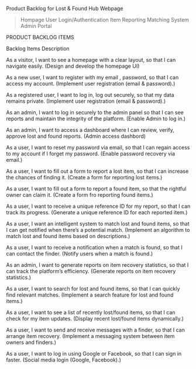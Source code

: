 Product Backlog for Lost & Found Hub Webpage

> Hompage
> User Login/Authentication
> Item Reporting
> Matching System
> Admin Portal

PRODUCT BACKLOG ITEMS 


Backlog Items	Description

As a visitor, I want to see a homepage with a clear layout, so that I can navigate easily.	(Design and develop the homepage UI)


As a new user, I want to register with my email , password, so that I can access my account.	(Implement user registration (email & password).)

As a registered user, I want to log in, log out securely, so that my data remains private. (Implement user registration (email & password).)

As an admin, I want to log in securely to the admin panel so that I can see reports and maintain the integrity of the platform.	(Enable Admin to log in.)

As an admin, I want to access a dashboard where I can review, verify, approve lost and found reports. (Admin access dashbord)

As a user, I want to reset my password via email, so that I can regain access to my account if I forget my password. (Enable password recovery via email.)

As a user, I want to fill out a form to report a lost item, so that I can increase the chances of finding it. (Create a form for reporting lost items.)

As a user, I want to fill out a form to report a found item, so that the rightful owner can claim it. (Create a form fro reporting found items.)

As a user, I want to receive a unique reference ID for my report, so that I can track its progress.	(Generate a unique reference ID for each reported item.)

As a user, I want an intelligent system to match lost and found items, so that I can get notified when there’s a potential match.	(Implement an algorithm to match lost and found items based on descriptions.)

As a user, I want to receive a notification when a match is found, so that I can contact the finder. (Notify users when a match is found.)

As an admin, I want to generate reports on item recovery statistics, so that I can track the platform’s efficiency. (Generate reports on item recovery statistics.)

As a user, I want to search for lost and found items, so that I can quickly find relevant matches.	(Implement a search feature for lost and found items.)

As a user, I want to see a list of recently lost/found items, so that I can check for my item updates.	(Display recent lost/found items dynamically.)

As a user, I want to send and receive messages with a finder, so that I can arrange item recovery.	(Implement a messaging system between item owners and finders.)

As a user, I want to log in using Google or Facebook, so that I can sign in faster.	(Social media login (Google, Facebook).)